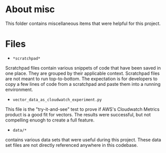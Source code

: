 # About misc

This folder contains miscellaneous items that were helpful for this project. 

# Files

- `*scratchpad*`

Scratchpad files contain various snippets of code that have been saved in one place. They are grouped by their applicable context. Scratchpad files are not meant to run top-to-bottom. The expectation is for developers to copy a few lines of code from a scratchpad and paste them into a running environment.

- `vector_data_as_cloudwatch_experiment.py`

This file is the "try-it-and-see" test to prove if AWS's Cloudwatch Metrics product is a good fit for vectors. The results were successful, but not compelling enuogh to create a full feature.

- `data/*`

contains various data sets that were useful during this project. These data set files are not directly referenced anywhere in this codebase.

